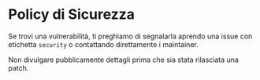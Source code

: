 # Policy di Sicurezza

Se trovi una vulnerabilità, ti preghiamo di segnalarla aprendo una issue con etichetta `security` o contattando direttamente i maintainer.

Non divulgare pubblicamente dettagli prima che sia stata rilasciata una patch.
